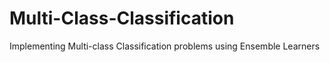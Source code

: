 # Multi-Class-Classification
Implementing Multi-class Classification problems using Ensemble Learners
